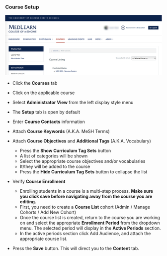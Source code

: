 ### Course Setup
![Courses Main](./images/CoursesMain_Coordinator.png)

* Click the **Courses** tab
* Click on the applicable course
* Select **Administrator View** from the left display style menu
* The **Setup** tab is open by default
* Enter **Course Contacts** information
* Attach **Course Keywords** (A.K.A. MeSH Terms)
* Attach **Course Objectives** and **Additional Tags** (A.K.A. Vocabulary)
	* Press the **Show Curriculum Tag Sets** button
	* A list of categories will be shown
	* Select the appropriate course objectives and/or vocabularies
	* It/they will be added to the course
	* Press the **Hide Curriculum Tag Sets** button to collapse the list
* Verify **Course Enrollment**
	* Enrolling students in a course is a multi-step process. **Make sure you click save before navigating away from the course you are editing.**
	* First, you need to create a **Course List** cohort (Admin / Manage Cohorts / Add New Cohort)
	* Once the course list is created, return to the course you are working on and select the appropriate **Enrollment Period** from the dropdown menu. The selected period will display in the **Active Periods** section.
	* In the active periods section click Add Audience, and attach the appropriate course list.

* Press the **Save** button. This will direct you to the **Content** tab.

